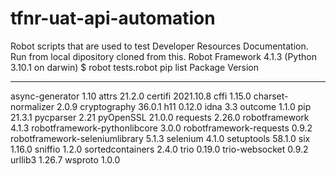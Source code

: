 # tfnr-uat-api-automation
Robot scripts that are used to test Developer Resources Documentation.
Run from local dipository cloned from this.
Robot Framework 4.1.3 (Python 3.10.1 on darwin)
$ robot tests.robot
pip list
Package                        Version
------------------------------ ---------
async-generator                1.10
attrs                          21.2.0
certifi                        2021.10.8
cffi                           1.15.0
charset-normalizer             2.0.9
cryptography                   36.0.1
h11                            0.12.0
idna                           3.3
outcome                        1.1.0
pip                            21.3.1
pycparser                      2.21
pyOpenSSL                      21.0.0
requests                       2.26.0
robotframework                 4.1.3
robotframework-pythonlibcore   3.0.0
robotframework-requests        0.9.2
robotframework-seleniumlibrary 5.1.3
selenium                       4.1.0
setuptools                     58.1.0
six                            1.16.0
sniffio                        1.2.0
sortedcontainers               2.4.0
trio                           0.19.0
trio-websocket                 0.9.2
urllib3                        1.26.7
wsproto                        1.0.0
